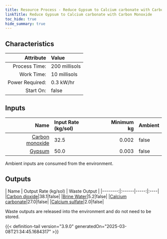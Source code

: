 ```yaml
---
title: Resource Process - Reduce Gypsum to Calcium carbonate with Carbon Monoxide
linkTitle: Reduce Gypsum to Calcium carbonate with Carbon Monoxide
toc_hide: true
hide_summary: true
---
```

<!-- This is generated by the MarsSim HelpGenertor, do not edit. -->

## Characteristics

| Attribute      | Value |
|--------:|:------|
|Process Time:|200 millisols|
|Work Time:|10 millisols|
|Power Required:|0.3 kW/hr|
|Start On:|false|

## Inputs
| Name      | Input Rate (kg/sol) | Minimum kg | Ambient |
|--------:|:------|-----:|:----|
|[Carbon monoxide](/docs/definitions/resource/carbon-monoxide)|32.5|0.002|false|
|[Gypsum](/docs/definitions/resource/gypsum)|50.0|0.003|false|

Ambient inputs are consumed from the environment.

## Outputs
| Name      | Output Rate (kg/sol) | Waste Output |
|--------:|:------|-----:|:----|
|[Carbon dioxide](/docs/definitions/resource/carbon-dioxide)|38.1|false|
|[Brine Water](/docs/definitions/resource/brine-water)|5.2|false|
|[Calcium carbonate](/docs/definitions/resource/calcium-carbonate)|27.0|false|
|[Calcium sulfate](/docs/definitions/resource/calcium-sulfate)|2.0|false|

Waste outputs are released into the environment and do not need to be stored.


{{< definition-tail version="3.9.0" generatedOn="2025-03-08T21:34:45.1684317" >}}



